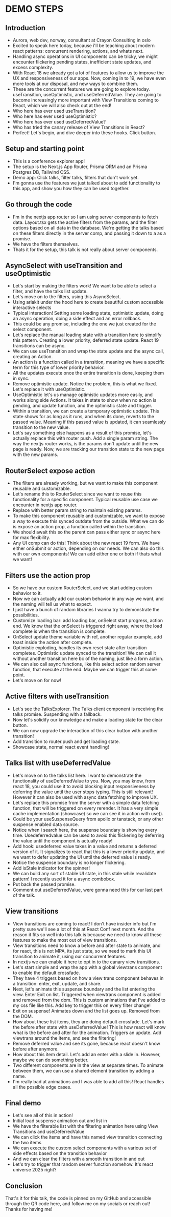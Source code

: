 # DEMO STEPS

## Introduction

- Aurora, web dev, norway, consultant at Crayon Consulting in oslo
- Excited to speak here today, because i'll be teaching about modern react patterns: concurrent rendering, actions, and whats next.
- Handling async operations in UI components can be tricky, we might encounter flickering pending states, inefficient state updates, and excess complexity.
- With React 18 we already got a lot of features to allow us to improve the UX and responsiveness of our apps. Now, coming in to 19, we have even more tools at our disposal, and new ways to combine them.
- These are the concurrent features we are going to explore today. useTransition, useOptimistic, and useDeferredValue. They are going to become increasingly more important with View Transitions coming to React, which we will also check out at the end!
- Who here has ever used useTransition?
- Who here has ever used useOptimistic?
- Who here has ever used useDeferredValue?
- Who has tried the canary release of View Transitions in React?
- Perfect! Let's begin, and dive deeper into these hooks. Click button.

## Setup and starting point

- This is a conference explorer app!
- The setup is the Next.js App Router, Prisma ORM and an Prisma Postgres DB, Tailwind CSS.
- Demo app: Click talks, filter talks, filters that don't work yet.
- I'm gonna use the features we just talked about to add functionality to this app, and show you how they can be used together.

## Go through the code

- I'm in the nextjs app router so I am using server components to fetch data. Layout.tsx gets the active filters from the params, and the filter options based on all data in the database. We're getting the talks based on these filters directly in the server comp, and passing it down to a as a promise.
- We have the filters themselves.
- Thats it for the setup, this talk is not really about server components.

## AsyncSelect with useTransition and useOptimistic

- Let's start by making the filters work! We want to be able to select a filter, and have the talks list update.
- Let's move on to the filters, using this AsyncSelect.
- Using ariakit under the hood here to create beautiful custom accessible interactive selects
- Typical interaction! Setting some loading state, optimistic update, doing an async operation, doing a side effect and an error rollback.
- This could be any promise, including the one we just created for the select component.
- Let's replace the manual loading state with a transition here to simplify this pattern. Creating a lower priority, deferred state update. React 19 transitions can be async.
- We can use useTransition and wrap the state update and the async call, creating an Action.
- An action is a function called in a transition, meaning we have a specific term for this type of lower priority behavior.
- All the updates execute once the entire transition is done, keeping them in sync.
- Remove optimistic update. Notice the problem, this is what we fixed. Let's replace it with useOptimistic.
- UseOptimistic let's us manage optimistic updates more easily, and works along side Actions. It takes in state to show when no action is pending, and update function, and the optimistic state and trigger.
- Within a transition, we can create a temporary optimistic update. This state shows for as long as it runs, and when its done, reverts to the passed value. Meaning if this passed value is updated, it can seamlessly transition to the new value.
- Let's say something else happens as a result of this promise, let's actually replace this with router push. Add a single param string. The way the nextjs router works, is the params don't update until the new page is ready. Now, we are tracking our transition state to the new page with the new params.

## RouterSelect expose action

- The filters are already working, but we want to make this component reusable and customizable.
- Let's rename this to RouterSelect since we want to reuse this functionality for a specific component. Typical reusable use case we encounter in nextjs app router.
- Replace with better param string to maintain existing params.
- To make this component reusable and customizable, we want to expose a way to execute this synced outdate from the outside. What we can do is expose an action prop, a function called within the transition.
- We should await this so the parent can pass either sync or async here for max flexibility.
- Any UI comp can do this! Think about the new react 19 form. We have either onSubmit or action, depending on our needs. We can also do this with our own components! We can add either one or both if thats what we want!

## Filters use the action prop

- So we have our custom RouterSelect, and we start adding custom behavior to it.
- Now we can actually add our custom behavior in any way we want, and the naming will tell us what to expect.
- I just have a bunch of random libraries I wanna try to demonstrate the possibilities.
- Customize loading bar: add loading bar, onSelect start progress, action end. We know that the onSelect is triggered right away, where the load complete is when the transition is complete.
- OnSelect update theme variable with ref, another regular example, add toast inside the action after complete.
- Optimistic exploding, handles its own reset state after transition completes. Optimistic update synced to the transition! We can call it without another transition here bc of the naming, just like a form action.
- We can also call async functions, like this select action random server function, that execute at the end. Maybe we can trigger this at some point.
- Let's move on for now!

## Active filters with useTransition

- Let's see the TalksExplorer. The Talks client component is receiving the talks promise. Suspending with a fallback.
- Now let's solidify our knowledge and make a loading state for the clear button.
- We can now upgrade the interaction of this clear button with another transition!
- Add transition to router.push and get loading state.
- Showcase state, normal react event handling!

## Talks list with useDeferredValue

- Let's move on to the talks list here. I want to demonstrate the functionality of useDeferredValue to you. Now, you may know, from react 18, you could use it to avoid blocking input responsiveness by deferring the value until the user stops typing. This is still relevant! However it can also be used with async data fetching to improve UX.
- Let's replace this promise from the server with a simple data fetching function, that will be triggered on every rerender. It has a very simple cache implementation (showcase) so we can see it in action with use().
- Could be your useSuspenseQuery from apollo or tanstack, or any other suspense enabled data source.
- Notice when i search here, the suspense boundary is showing every time. Usedeferredvalue can be used to avoid this flickering by deferring the value until the component is actually ready!
- Add hook: usedeferred value takes in a value and returns a deferred version of it. It signalizes to react that this is a lower priority update, and we want to defer updating the UI until the deferred value is ready.
- Notice the suspense boundary is no longer flickering.
- Add isStale indicator for the spinner!
- We can build any sort of stable UI state, in this stale while revalidate pattern! I recently used it for a async combobox.
- Put back the passed promise.
- Comment out useDeferredValue, were gonna need this for our last part of the talk.

## View transitions

- View transitions are coming to react! I don't have insider info but I'm pretty sure we'll see a lot of this at React Conf next month. And the reason it fits so well into this talk is because we need to know all these features to make the most out of view transitions.
- View transitions need to know a before and after state to animate, and for react, this is not MPA, its just state, so we need to mark this UI transition to animate it, using our concurrent features.
- In nextjs we can enable it here to opt in to the canary view transitions.
- Let's start simple and wrap the app with a global viewtrans component to enable the default crossfade.
- They have 4 triggers based on how a view trans component behaves in a transition: enter, exit, update, and share.
- Next, let's animate this suspense boundary and the list entering the view. Enter Exit on list. Triggered when viewtrans component is added and removed from the dom. This is custom animations that I've added to my css file like this. Add key to trigger this on every filter change!
- Exit on suspense! Animates down and the list goes up. Removed from the DOM.
- How about these list items, they are doing default crossfade. Let's mark the before after state with useDeferredValue! This is how react will know what is the before and after for the animation. Triggers an update. Add viewtrans around the items, and see the filtering!
- Remove deferred value and see its gone, because react doesn't know before after anymore.
- How about this item detail. Let's add an enter with a slide in. However, maybe we can do something better.
- Two different components are in the view at separate times. To animate between them, we can use a shared element transition by adding a name.
- I'm really bad at animations and I was able to add all this! React handles all the possible edge cases.

## Final demo

- Let's see all of this in action!
- Initial load suspense animation out and list in
- We have the filterable list with the filtering animation here using View Transitions and useDeferredValue
- We can click the items and have this named view transition connecting the two items
- We can execute the custom select components with a various set of side effects based on the transition behavior
- And we can clear the filters with a smooth transition in and out
- Let's try to trigger that random server function somehow. It's react universe 2025 right?

## Conclusion

That's it for this talk, the code is pinned on my GitHub and accessible through the QR code here, and follow me on my socials or reach out! Thanks for having me!
